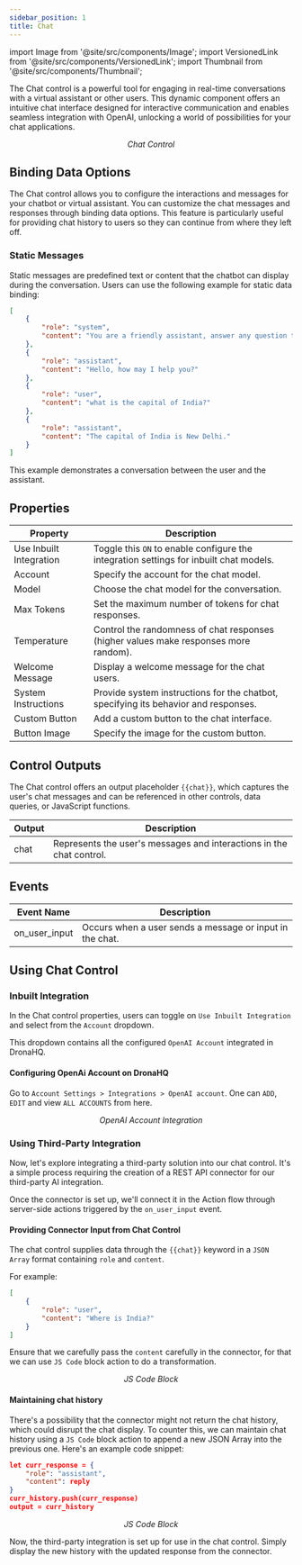 ```yaml
---
sidebar_position: 1
title: Chat
---
```


import Image from '@site/src/components/Image';
import VersionedLink from '@site/src/components/VersionedLink';
import Thumbnail from '@site/src/components/Thumbnail';

The Chat control is a powerful tool for engaging in real-time conversations with a virtual assistant or other users. This dynamic component offers an intuitive chat interface designed for interactive communication and enables seamless integration with OpenAI, unlocking a world of possibilities for your chat applications.

<figure>
  <Thumbnail src="/img/reference/controls/chat/chat.png" alt="Chat Control" />
  <figcaption align="center"><i>Chat Control</i></figcaption>
</figure>

## Binding Data Options

The Chat control allows you to configure the interactions and messages for your chatbot or virtual assistant. You can customize the chat messages and responses through binding data options. This feature is particularly useful for providing chat history to users so they can continue from where they left off.

### Static Messages

Static messages are predefined text or content that the chatbot can display during the conversation. Users can use the following example for static data binding:

```json
[
    {
        "role": "system",
        "content": "You are a friendly assistant, answer any question that the user asks in brief words."
    },
    {
        "role": "assistant",
        "content": "Hello, how may I help you?"
    },
    {
        "role": "user",
        "content": "what is the capital of India?"
    },
    {
        "role": "assistant",
        "content": "The capital of India is New Delhi."
    }
]
```

This example demonstrates a conversation between the user and the assistant.

## Properties

| Property           | Description                                                       |
|------------------|-----------------------------------------------------------------------|
| Use Inbuilt Integration | Toggle this `ON` to enable configure the integration settings for inbuilt chat models.   |
| Account               | Specify the account for the chat model.                                   |
| Model                 | Choose the chat model for the conversation.                           |
| Max Tokens        | Set the maximum number of tokens for chat responses.             |
| Temperature     | Control the randomness of chat responses (higher values make responses more random). |
| Welcome Message | Display a welcome message for the chat users.                        |
| System Instructions | Provide system instructions for the chatbot, specifying its behavior and responses. |
| Custom Button  | Add a custom button to the chat interface.                           |
| Button Image      | Specify the image for the custom button.                               |

## Control Outputs

The Chat control offers an output placeholder `{{chat}}`, which captures the user's chat messages and can be referenced in other controls, data queries, or JavaScript functions.

| Output  | Description                                               |
|----------|-----------------------------------------------------------|
| chat     | Represents the user's messages and interactions in the chat control. |

## Events


| Event Name    | Description                                                   |
|---------------|---------------------------------------------------------------|
| on_user_input | Occurs when a user sends a message or input in the chat.     |


## Using Chat Control

### Inbuilt Integration

In the Chat control properties, users can toggle on `Use Inbuilt Integration` and select from the `Account` dropdown. 

This dropdown contains all the configured `OpenAI Account` integrated in DronaHQ.

#### Configuring OpenAi Account on DronaHQ

Go to `Account Settings > Integrations > OpenAI account`. One can `ADD`, `EDIT` and view `ALL ACCOUNTS` from here.


<figure>
  <Thumbnail src="/img/reference/controls/chat/configure-openAI.jpeg" alt="Chat Control" />
  <figcaption align="center"><i>OpenAI Account Integration</i></figcaption>
</figure>


### Using Third-Party Integration

Now, let's explore integrating a third-party solution into our chat control. It's a simple process requiring the creation of a REST API connector for our third-party AI integration.

Once the connector is set up, we'll connect it in the Action flow through server-side actions triggered by the `on_user_input` event.

#### Providing Connector Input from Chat Control

The chat control supplies data through the `{{chat}}` keyword in a `JSON Array` format containing `role` and `content`.

For example:

```json
[
    { 
        "role": "user", 
        "content": "Where is India?" 
    }
]
```

Ensure that we carefully pass the `content` carefully in the connector, for that we can use `JS Code` block action to do a transformation.


<figure>
  <Thumbnail src="/img/reference/controls/chat/transformation.jpeg" alt="JS Code Blocl" />
  <figcaption align="center"><i>JS Code Block</i></figcaption>
</figure>

#### Maintaining chat history

There's a possibility that the connector might not return the chat history, which could disrupt the chat display. To counter this, we can maintain chat history using a `JS Code` block action to append a new JSON Array into the previous one. Here's an example code snippet:

```json
let curr_response = { 
    "role": "assistant",
    "content": reply
}
curr_history.push(curr_response)
output = curr_history
```


<figure>
  <Thumbnail src="/img/reference/controls/chat/history.jpeg" alt="JS Code Blocl" />
  <figcaption align="center"><i>JS Code Block</i></figcaption>
</figure>

Now, the third-party integration is set up for use in the chat control. Simply display the new history with the updated response from the connector.
